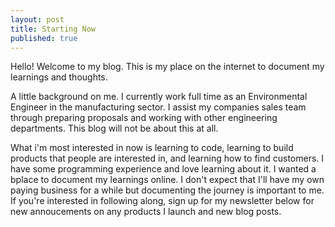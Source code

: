 ```yaml
---
layout: post
title: Starting Now
published: true
---
```


Hello! Welcome to my blog. This is my place on the internet to document my learnings and thoughts.


A little background on me. I currently work full time as an Environmental Engineer in the manufacturing sector. I assist my companies sales team through preparing proposals and working with other engineering departments. This blog will not be about this at all.

What i'm most interested in now is learning to code, learning to build products that people are interested in, and learning how to find customers. I have some programming experience and love learning about it. I wanted a bplace to document my learnings online. I don't expect that I'll have my own paying business for a while but documenting the journey is important to me. If you're interested in following along, sign up for my newsletter below for new annoucements on any products I launch and new blog posts.



